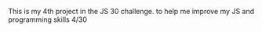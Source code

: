This is my 4th project in the JS 30 challenge. to help me improve my JS and programming skills 4/30
